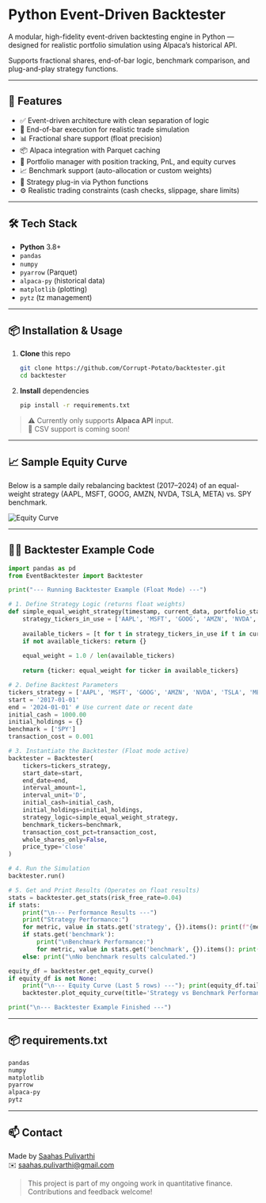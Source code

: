 # Python Event-Driven Backtester

A modular, high-fidelity event-driven backtesting engine in Python — designed for realistic portfolio simulation using Alpaca’s historical API.

Supports fractional shares, end-of-bar logic, benchmark comparison, and plug-and-play strategy functions.

---

## 🚀 Features

- ✅ Event-driven architecture with clean separation of logic  
- 🔁 End-of-bar execution for realistic trade simulation  
- 📊 Fractional share support (float precision)  
- 📦 Alpaca integration with Parquet caching  
- 💸 Portfolio manager with position tracking, PnL, and equity curves  
- 📈 Benchmark support (auto-allocation or custom weights)  
- 🔧 Strategy plug-in via Python functions  
- ⚙️ Realistic trading constraints (cash checks, slippage, share limits)

---

## 🛠 Tech Stack

- **Python** 3.8+  
- `pandas`
- `numpy`
- `pyarrow` (Parquet)  
- `alpaca-py` (historical data)  
- `matplotlib` (plotting)  
- `pytz` (tz management)

---

## 📦 Installation & Usage

1. **Clone** this repo  
   ```bash
   git clone https://github.com/Corrupt-Potato/backtester.git
   cd backtester
   ```

2. **Install** dependencies  
   ```bash
   pip install -r requirements.txt
   ```

> ⚠️ Currently only supports **Alpaca API** input.  
> 📁 CSV support is coming soon!

---

## 📈 Sample Equity Curve

Below is a sample daily rebalancing backtest (2017–2024) of an equal-weight strategy (AAPL, MSFT, GOOG, AMZN, NVDA, TSLA, META) vs. SPY benchmark.

![Equity Curve](Figure_1.png)

---

## 🧑‍💻 Backtester Example Code

```python
import pandas as pd
from EventBacktester import Backtester

print("--- Running Backtester Example (Float Mode) ---")

# 1. Define Strategy Logic (returns float weights)
def simple_equal_weight_strategy(timestamp, current_data, portfolio_state):
    strategy_tickers_in_use = ['AAPL', 'MSFT', 'GOOG', 'AMZN', 'NVDA', 'TSLA', 'META']
    
    available_tickers = [t for t in strategy_tickers_in_use if t in current_data.columns and not pd.isna(current_data[t].iloc[-1])]
    if not available_tickers: return {}
    
    equal_weight = 1.0 / len(available_tickers)
    
    return {ticker: equal_weight for ticker in available_tickers}

# 2. Define Backtest Parameters
tickers_strategy = ['AAPL', 'MSFT', 'GOOG', 'AMZN', 'NVDA', 'TSLA', 'META']
start = '2017-01-01'
end = '2024-01-01' # Use current date or recent date
initial_cash = 1000.00
initial_holdings = {}
benchmark = ['SPY']
transaction_cost = 0.001

# 3. Instantiate the Backtester (Float mode active)
backtester = Backtester(
    tickers=tickers_strategy,
    start_date=start,
    end_date=end,
    interval_amount=1,
    interval_unit='D',
    initial_cash=initial_cash,
    initial_holdings=initial_holdings,
    strategy_logic=simple_equal_weight_strategy,
    benchmark_tickers=benchmark,
    transaction_cost_pct=transaction_cost,
    whole_shares_only=False,
    price_type='close'
)

# 4. Run the Simulation
backtester.run()

# 5. Get and Print Results (Operates on float results)
stats = backtester.get_stats(risk_free_rate=0.04)
if stats:
    print("\n--- Performance Results ---")
    print("Strategy Performance:")
    for metric, value in stats.get('strategy', {}).items(): print(f"{metric:>25}: {value:>15.4f}")
    if stats.get('benchmark'):
        print("\nBenchmark Performance:")
        for metric, value in stats.get('benchmark', {}).items(): print(f"{metric:>25}: {value:>15.4f}")
    else: print("\nNo benchmark results calculated.")

equity_df = backtester.get_equity_curve()
if equity_df is not None:
    print("\n--- Equity Curve (Last 5 rows) ---"); print(equity_df.tail())
    backtester.plot_equity_curve(title='Strategy vs Benchmark Performance (Float)', normalize=True)

print("\n--- Backtester Example Finished ---")
```

---

## 📦 requirements.txt

```txt
pandas
numpy
matplotlib
pyarrow
alpaca-py
pytz
```

---

## 📫 Contact

Made by [Saahas Pulivarthi](https://linkedin.com/in/saahas-pulivarthi)  
✉️ saahas.pulivarthi@gmail.com

> This project is part of my ongoing work in quantitative finance. Contributions and feedback welcome!

